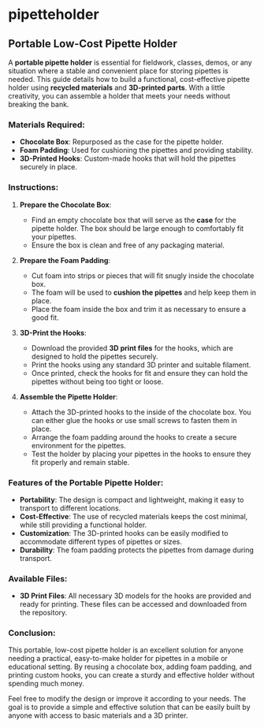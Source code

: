 # pipetteholder

## Portable Low-Cost Pipette Holder

A **portable pipette holder** is essential for fieldwork, classes, demos, or any situation where a stable and convenient place for storing pipettes is needed. This guide details how to build a functional, cost-effective pipette holder using **recycled materials** and **3D-printed parts**. With a little creativity, you can assemble a holder that meets your needs without breaking the bank.

### Materials Required:

- **Chocolate Box**: Repurposed as the case for the pipette holder.
- **Foam Padding**: Used for cushioning the pipettes and providing stability.
- **3D-Printed Hooks**: Custom-made hooks that will hold the pipettes securely in place.

### Instructions:

1. **Prepare the Chocolate Box**:
   - Find an empty chocolate box that will serve as the **case** for the pipette holder. The box should be large enough to comfortably fit your pipettes.
   - Ensure the box is clean and free of any packaging material.

2. **Prepare the Foam Padding**:
   - Cut foam into strips or pieces that will fit snugly inside the chocolate box.
   - The foam will be used to **cushion the pipettes** and help keep them in place.
   - Place the foam inside the box and trim it as necessary to ensure a good fit.

3. **3D-Print the Hooks**:
   - Download the provided **3D print files** for the hooks, which are designed to hold the pipettes securely.
   - Print the hooks using any standard 3D printer and suitable filament.
   - Once printed, check the hooks for fit and ensure they can hold the pipettes without being too tight or loose.

4. **Assemble the Pipette Holder**:
   - Attach the 3D-printed hooks to the inside of the chocolate box. You can either glue the hooks or use small screws to fasten them in place.
   - Arrange the foam padding around the hooks to create a secure environment for the pipettes.
   - Test the holder by placing your pipettes in the hooks to ensure they fit properly and remain stable.

### Features of the Portable Pipette Holder:

- **Portability**: The design is compact and lightweight, making it easy to transport to different locations.
- **Cost-Effective**: The use of recycled materials keeps the cost minimal, while still providing a functional holder.
- **Customization**: The 3D-printed hooks can be easily modified to accommodate different types of pipettes or sizes.
- **Durability**: The foam padding protects the pipettes from damage during transport.

### Available Files:

- **3D Print Files**: All necessary 3D models for the hooks are provided and ready for printing. These files can be accessed and downloaded from the repository.
  
### Conclusion:

This portable, low-cost pipette holder is an excellent solution for anyone needing a practical, easy-to-make holder for pipettes in a mobile or educational setting. By reusing a chocolate box, adding foam padding, and printing custom hooks, you can create a sturdy and effective holder without spending much money.

Feel free to modify the design or improve it according to your needs. The goal is to provide a simple and effective solution that can be easily built by anyone with access to basic materials and a 3D printer.
